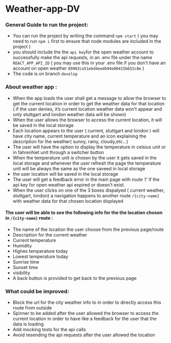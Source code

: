 # Weather-app-DV

### General Guide to run the project:
- You can run the project by writing the command ```npm start``` ( you may need to run ```npm i```  first to ensure that node modules are included in the project )
- you should include the the `api key`for the open weather account to successfully make the api requests, in an .env file under the name ```REACT_APP_API_ID``` ( you may use this in your .env file if you don't have an account on open weather ```89903ca51ebd4eedb94e00415b652c0e``` )
- The code is on branch ```develop```

### About weather app :
- When the app loads the user shall get a message to allow the browser to get the current location in order to get the weather data for that location ( if   the user denies, it’s current location weather data won’t appear and only stuttgart and london weather data will be shown)
-  When the user allows the browser to access the current location, it will be saved in the local storage
-  Each location appears to the user ( current, stuttgart and london ) will have city name, current temperature and an icon explaining the description for the weather( sunny, rainy, cloudy,etc...)
-  The user will have the option to display the temperature in celsius unit or in fahrenhiet unit through a switcher button
- When the temperature unit is chosen by the user it gets saved in the local storage and whenever the user refresh the page the temperature unit will be  always the same as the one saveed in local storage
- the user location will be saved in the local storage
- The user will get a feedback error in the main page with route ‘/‘ if the api key for open weather api expired or doesn't exist.
- When the user clicks on one of the 3 boxes dispalyed ( current weather, stuttgart, london) a navigation happens to another route ```/{city-name}``` with weather data for that chosen location displayed
#### The user will be able to see the following info for the the location chosen in ```/{city-name}``` route :
- The name of the location the user choose from the previous page/route
- Description for the current weather
- Current temperature
- Humidity
- Highes temperature today
- Lowest temperature today
- Sunrise time
- Sunset time
- visibility
- A back button is provided to get back to the previous page

### What could be improved:
- Block the url for the city weather info to in order to directly access this route from outside
- Spinner to be added after the user allowed the browser to access the current location in order to have like a feedback for the user that the data is loading
- Add mocking tests for the api calls
- Avoid resending the api requests after the user allowed the location
